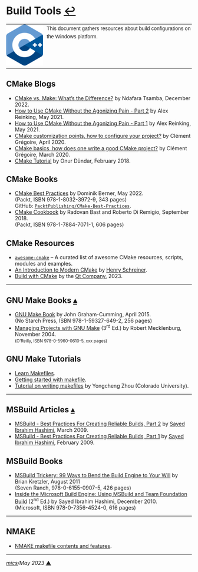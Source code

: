 # <span id="top">Build Tools</span> <span style="size:20%;"><a href="README.md">↩</a></span>

<table style="font-family:Helvetica,Arial;line-height:1.6;">
  <tr>
  <td style="border:0;padding:0 10px 0 0;;min-width:100px;"><a href="https://isocpp.org/" rel="external"><img src="docs/images/cpp_logo.png" width="100" alt="ISO C++"/></a></td>
  <td style="border:0;padding:0;vertical-align:text-top;">This document gathers resources about build configurations on the Windows platform.
  </td>
  </tr>
</table>

## <span id="cmake_blogs">CMake Blogs</span>

- [CMake vs. Make: What’s the Difference?](https://earthly.dev/blog/cmake-vs-make-diff/) by Ndafara Tsamba, December 2022.
- [How to Use CMake Without the Agonizing Pain - Part 2](https://alexreinking.com/blog/how-to-use-cmake-without-the-agonizing-pain-part-2.html) by Alex Reinking, May 2021.
- [How to Use CMake Without the Agonizing Pain - Part 1](https://alexreinking.com/blog/how-to-use-cmake-without-the-agonizing-pain-part-1.html) by Alex Reinking, May 2021.
- [CMake customization points, how to configure your project?](https://www.siliceum.com/en/blog/post/cmake_02_customization-points) by Clément Grégoire, April 2020.
- [CMake basics, how does one write a good CMake project?](https://www.siliceum.com/en/blog/post/cmake_01_cmake-basics/) by Clément Grégoire, March 2020.
- [CMake Tutorial](https://medium.com/@onur.dundar1/cmake-tutorial-585dd180109b) by Onur Dündar, February 2018.

## <span id="cmake_books">CMake Books</span>

- [CMake Best Practices][cmake_berner] by Dominik Berner, May 2022.<br/><span>(Packt, ISBN 978-1-8032-3972-9, 343 pages)<br/><span>GitHub: <a href="https://github.com/PacktPublishing/CMake-Best-Practices"><code>PacktPublishing/CMake-Best-Practices</code></a>.</span>
- [CMake Cookbook][cmake_bast] by Radovan Bast and Roberto Di Remigio, September 2018.<br/><span>(Packt, ISBN 978-1-7884-7071-1, 606 pages)</span>

## <span id="cmake_resources">CMake Resources</span>

- [`awesome-cmake`](https://github.com/onqtam/awesome-cmake) &ndash; A curated list of awesome CMake resources, scripts, modules and examples.
- [An Introduction to Modern CMake](https://cliutils.gitlab.io/modern-cmake/) by [Henry Schreiner](https://iscinumpy.gitlab.io/).
- [Build with CMake](https://doc.qt.io/qt-6/cmake-manual.html) by the [Qt Company](https://www.qt.io/), 2023.

---

## <span id="gnu_books">GNU Make Books</span> [**&#x25B4;**](#top)

- [GNU Make Book][gnu_book_cumming] by John Graham-Cumming, April 2015.<br/><span>(No Starch Press, ISBN 978-1-59327-649-2, 256 pages)</span>
- [Managing Projects with GNU Make][gnu_book_mecklenburg] (3<sup>rd</sup> Ed.) by Robert Mecklenburg, November 2004.<br/><span style="font-size:80%;">(O'Reilly, ISBN 978-0-5960-0610-5, xxx pages)</span>

## <span id="gnu_tutorials">GNU Make Tutorials</span>

- [Learn Makefiles](https://makefiletutorial.com/).
- [Getting started with makefile][gnu_riptutorial].
- [Tutorial on writing makefiles][gnu_zhou] by Yongcheng Zhou (Colorado University).

---

## <span id="msbuild_articles">MSBuild Articles</span> [**&#x25B4;**](#top)

- [MSBuild - Best Practices For Creating Reliable Builds, Part 2][msbuild_hashimi_2] by [Sayed Ibrahim Hashimi][hashimi], March 2009.
- [MSBuild - Best Practices For Creating Reliable Builds, Part 1][msbuild_hashimi_1] by [Sayed Ibrahim Hashimi][hashimi], February 2009.

## <span id="msbuild_books">MSBuild Books</span>

- [MSBuild Trickery: 99 Ways to Bend the Build Engine to Your Will][msbuild_kretzler] by Brian Kretzler, August 2011<br/><span>(Seven Ranch, 978-0-6155-0907-5, 426 pages)</span>
- [Inside the Microsoft Build Engine: Using MSBuild and Team Foundation Build][msbuild_hashimi] (2<sup>nd</sup> Ed.) by Sayed Ibrahim Hashimi, December 2010.<br/><span>(Microsoft, ISBN 978-0-7356-4524-0, 616 pages)</span>

---

## <span id="nmake_makefile">NMAKE</span>

- [NMAKE makefile contents and features][nmake_microsoft].

***

*[mics](https://lampwww.epfl.ch/~michelou/)/May 2023* [**&#9650;**](#top)
<span id="bottom">&nbsp;</span>

<!-- link refs -->

[cmake_bast]: https://www.packtpub.com/product/cmake-cookbook/9781788470711 "CMake Cookbook"
[cmake_berner]: https://www.packtpub.com/product/cmake-best-practices/9781803239729
[gnu_book_cumming]: https://nostarch.com/gnumake "GNU Make Book"
[gnu_book_mecklenburg]: https://www.oreilly.com/library/view/managing-projects-with/0596006101/
[gnu_riptutorial]: https://riptutorial.com/makefile
[gnu_zhou]: https://www.math.colostate.edu/~yzhou/computer/writemakefile.html
[hashimi]: https://stackoverflow.com/users/105999/sayed-ibrahim-hashimi
[msbuild_kretzler]: https://www.amazon.com/MSBuild-Trickery-Ways-Build-Engine/dp/061550907X
[msbuild_hashimi_2]: https://learn.microsoft.com/en-us/archive/msdn-magazine/2009/march/msbuild-best-practices-for-creating-reliable-builds-part-2
[msbuild_hashimi_1]: https://learn.microsoft.com/en-us/archive/msdn-magazine/2009/february/msbuild-best-practices-for-creating-reliable-builds-part-1
[msbuild_hashimi]: https://www.amazon.com/gp/product/0735645248
[nmake_microsoft]: https://docs.microsoft.com/en-us/cpp/build/reference/contents-of-a-makefile
